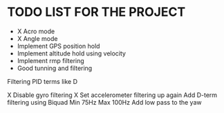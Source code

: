 # TODO LIST FOR THE PROJECT

* X Acro mode
* X Angle mode
* Implement GPS position hold
* Implement altitude hold using velocity
* Implement rmp filtering
* Good tunning and filtering

Filtering PID terms like D

X Disable gyro filtering
X Set accelerometer filtering up again
Add D-term filtering using Biquad Min 75Hz Max 100Hz
Add low pass to the yaw